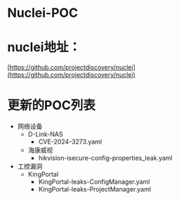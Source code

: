 # Nuclei-POC
# nuclei地址：
[https://github.com/projectdiscovery/nuclei](https://github.com/projectdiscovery/nuclei)

# 更新的POC列表

+ 网络设备
  - D-Link-NAS
    * CVE-2024-3273.yaml
  - 海康威视
    * hikvision-isecure-config-properties_leak.yaml
+ 工控漏洞
  - KingPortal
    * KingPortal-leaks-ConfigManager.yaml
    * KingPortal-leaks-ProjectManager.yaml
